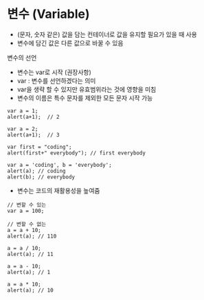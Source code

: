 # 변수 (Variable)

* (문자, 숫자 같은) 값을 담는 컨테이너로 값을 유지할 필요가 있을 때 사용
* 변수에 담긴 값은 다른 값으로 바꿀 수 있음

변수의 선언

* 변수는 var로 시작 (권장사항)
* var : 변수를 선언하겠다는 의미
* var을 생략 할 수 있지만 유효범위라는 것에 영향을 미침
* 변수의 이름은 특수 문자를 제외한 모든 문자 시작 가능
```text
var a = 1;
alert(a+1);  // 2

var a = 2;
alert(a+1);  // 3

var first = "coding";
alert(first+" everybody"); // first everybody

var a = 'coding', b = 'everybody';
alert(a); // coding
alert(b); // everybody
```

* 변수는 코드의 재활용성을 높여줌
```text
// 변할 수 있는
var a = 100; 

// 변할 수 없는
a = a + 10;
alert(a); // 110

a = a / 10;
alert(a); // 11

a = a - 10; 
alert(a); // 1

a = a * 10;      
alert(a); // 10
```








